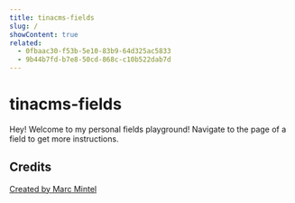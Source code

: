 ```yaml
---
title: tinacms-fields
slug: /
showContent: true
related:
  - 0fbaac30-f53b-5e10-83b9-64d325ac5833
  - 9b44b7fd-b7e8-50cd-868c-c10b522dab7d
---
```

# tinacms-fields

Hey! Welcome to my personal fields playground!
Navigate to the page of a field to get more instructions.

## Credits

<a href='https://mintel.me/'>Created by Marc Mintel</a>